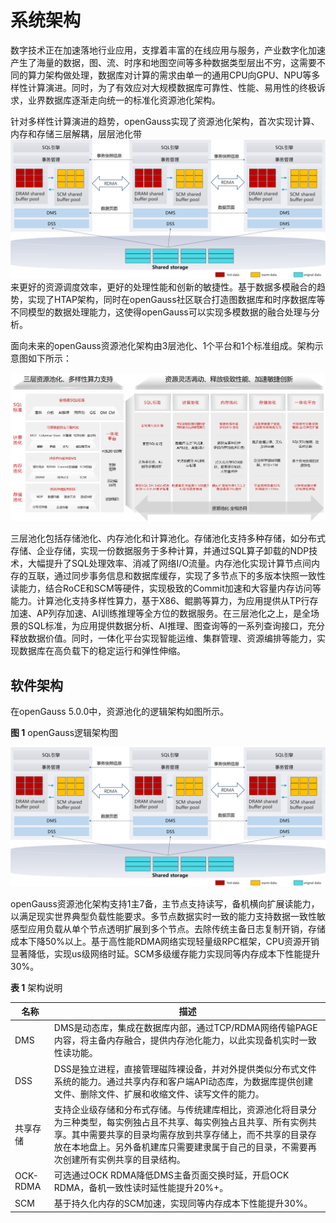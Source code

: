 # 系统架构<a name="ZH-CN_TOPIC_0289896518"></a>

数字技术正在加速落地行业应用，支撑着丰富的在线应用与服务，产业数字化加速产生了海量的数据，图、流、时序和地图空间等多种数据类型层出不穷，这需要不同的算力架构做处理，数据库对计算的需求由单一的通用CPU向GPU、NPU等多样性计算演进。同时，为了有效应对大规模数据库可靠性、性能、易用性的终极诉求，业界数据库逐渐走向统一的标准化资源池化架构。

 针对多样性计算演进的趋势，openGauss实现了资源池化架构，首次实现计算、内存和存储三层解耦，层层池化带![输入图片说明](figures/openGauss%E9%80%BB%E8%BE%91%E6%9E%B6%E6%9E%84%E5%9B%BE2.png)来更好的资源调度效率，更好的处理性能和创新的敏捷性。基于数据多模融合的趋势，实现了HTAP架构，同时在openGauss社区联合打造图数据库和时序数据库等不同模型的数据处理能力，这使得openGauss可以实现多模数据的融合处理与分析。

面向未来的openGauss资源池化架构由3层池化、1个平台和1个标准组成。架构示意图如下所示：

 ![架构示意图](figures/openGauss%E6%9E%B6%E6%9E%84%E7%A4%BA%E6%84%8F%E5%9B%BE.png)            


三层池化包括存储池化、内存池化和计算池化。存储池化支持多种存储，如分布式存储、企业存储，实现一份数据服务于多种计算，并通过SQL算子卸载的NDP技术，大幅提升了SQL处理效率、消减了网络I/O流量。内存池化实现计算节点间内存的互联，通过同步事务信息和数据库缓存，实现了多节点下的多版本快照一致性读能力，结合RoCE和SCM等硬件，实现极致的Commit加速和大容量内存访问等能力。计算池化支持多样性算力，基于X86、鲲鹏等算力，为应用提供从TP行存加速、AP列存加速、AI训练推理等全方位的数据服务。在三层池化之上，是全场景的SQL标准，为应用提供数据分析、AI推理、图查询等的一系列查询接口，充分释放数据价值。同时，一体化平台实现智能运维、集群管理、资源编排等能力，实现数据库在高负载下的稳定运行和弹性伸缩。

## 软件架构<a name="zh-cn_topic_0283136530_zh-cn_topic_0237080634_zh-cn_topic_0231764167_section1940043819751"></a>

在openGauss 5.0.0中，资源池化的逻辑架构如图所示。

**图 1**  openGauss逻辑架构图<a name="zh-cn_topic_0283136530_zh-cn_topic_0237080634_zh-cn_topic_0231764167_fig5205420191411"></a>  

![输入图片说明](figures/openGauss%E9%80%BB%E8%BE%91%E6%9E%B6%E6%9E%84%E5%9B%BE2.png)

openGauss资源池化架构支持1主7备，主节点支持读写，备机横向扩展读能力，以满足现实世界典型负载性能要求。多节点数据实时一致的能力支持数据一致性敏感型应用负载从单个节点透明扩展到多个节点。去除传统主备日志复制开销，存储成本下降50%以上。基于高性能RDMA网络实现轻量级RPC框架，CPU资源开销显著降低，实现us级网络时延。SCM多级缓存能力实现同等内存成本下性能提升30%。


**表 1**  架构说明

| 名称   | 描述                                                                                     |
|------|-----------------------------------------------------------------------------------------------------------------------------------------|
| DMS  | DMS是动态库，集成在数据库内部，通过TCP/RDMA网络传输PAGE内容，将主备内存融合，提供内存池化能力，以此实现备机实时一致性读功能。                                                                  |
| DSS  | DSS是独立进程，直接管理磁阵裸设备，并对外提供类似分布式文件系统的能力。通过共享内存和客户端API动态库，为数据库提供创建文件、删除文件、扩展和收缩文件、读写文件的能力。                                                  |
| 共享存储 | 支持企业级存储和分布式存储。与传统建库相比，资源池化将目录分为三种类型，每实例独占且不共享、每实例独占且共享、所有实例共享。其中需要共享的目录均需存放到共享存储上，而不共享的目录存放在本地盘上。另外备机建库只需要建隶属于自己的目录，不需要再次创建所有实例共享的目录结构。 |
| OCK-RDMA | 可选通过OCK RDMA降低DMS主备页面交换时延，开启OCK RDMA，备机一致性读时延性能提升20%+。 |
|SCM      | 基于持久化内存的SCM加速，实现同等内存成本下性能提升30%。|